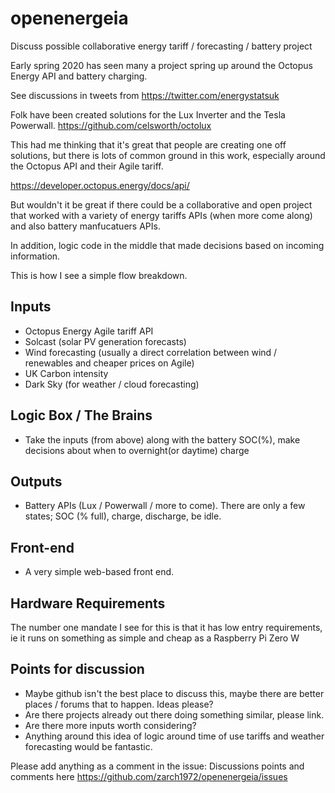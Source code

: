 # openenergeia
Discuss possible collaborative energy tariff / forecasting / battery project

Early spring 2020 has seen many a project spring up around the Octopus Energy API and battery charging.

See discussions in tweets from https://twitter.com/energystatsuk

Folk have been created solutions for the Lux Inverter and the Tesla Powerwall.
https://github.com/celsworth/octolux

This had me thinking that it's great that people are creating one off solutions, but there is lots of common ground in this work, especially around the Octopus API and their Agile tariff.

https://developer.octopus.energy/docs/api/

But wouldn't it be great if there could be a collaborative and open project that worked with a variety of energy tariffs APIs (when more come along) and also battery manfucatuers APIs.

In addition, logic code in the middle that made decisions based on incoming information.

This is how I see a simple flow breakdown.

## Inputs
- Octopus Energy Agile tariff API
- Solcast (solar PV generation forecasts)
- Wind forecasting (usually a direct correlation between wind / renewables and cheaper prices on Agile)
- UK Carbon intensity
- Dark Sky (for weather / cloud forecasting)


## Logic Box / The Brains
- Take the inputs (from above) along with the battery SOC(%), make decisions about when to overnight(or daytime) charge


## Outputs
- Battery APIs (Lux / Powerwall / more to come).  There are only a few states; SOC (% full), charge, discharge, be idle.

## Front-end
- A very simple web-based front end.

## Hardware Requirements

The number one mandate I see for this is that it has low entry requirements, ie it runs on something as simple and cheap as a Raspberry Pi Zero W

## Points for discussion

- Maybe github isn't the best place to discuss this, maybe there are better places / forums that to happen.  Ideas please?
- Are there projects already out there doing something similar, please link.
- Are there more inputs worth considering?
- Anything around this idea of logic around time of use tariffs and weather forecasting would be fantastic.

Please add anything as a comment in the issue: Discussions points and comments here
https://github.com/zarch1972/openenergeia/issues
